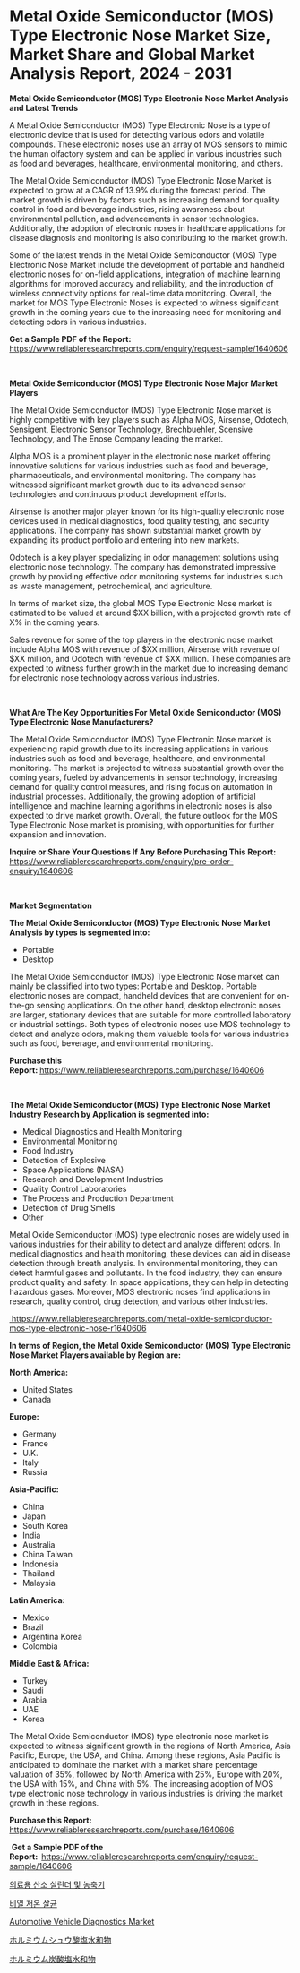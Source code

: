 <p><h1>Metal Oxide Semiconductor (MOS) Type Electronic Nose Market Size, Market Share and Global Market Analysis Report, 2024 - 2031</h1></p><p><strong>Metal Oxide Semiconductor (MOS) Type Electronic Nose Market Analysis and Latest Trends</strong></p>
<p><p>A Metal Oxide Semiconductor (MOS) Type Electronic Nose is a type of electronic device that is used for detecting various odors and volatile compounds. These electronic noses use an array of MOS sensors to mimic the human olfactory system and can be applied in various industries such as food and beverages, healthcare, environmental monitoring, and others.</p><p>The Metal Oxide Semiconductor (MOS) Type Electronic Nose Market is expected to grow at a CAGR of 13.9% during the forecast period. The market growth is driven by factors such as increasing demand for quality control in food and beverage industries, rising awareness about environmental pollution, and advancements in sensor technologies. Additionally, the adoption of electronic noses in healthcare applications for disease diagnosis and monitoring is also contributing to the market growth.</p><p>Some of the latest trends in the Metal Oxide Semiconductor (MOS) Type Electronic Nose Market include the development of portable and handheld electronic noses for on-field applications, integration of machine learning algorithms for improved accuracy and reliability, and the introduction of wireless connectivity options for real-time data monitoring. Overall, the market for MOS Type Electronic Noses is expected to witness significant growth in the coming years due to the increasing need for monitoring and detecting odors in various industries.</p></p>
<p><strong>Get a Sample PDF of the Report:&nbsp;</strong> <a href="https://www.reliableresearchreports.com/enquiry/request-sample/1640606">https://www.reliableresearchreports.com/enquiry/request-sample/1640606</a></p>
<p>&nbsp;</p>
<p><strong>Metal Oxide Semiconductor (MOS) Type Electronic Nose Major Market Players</strong></p>
<p><p>The Metal Oxide Semiconductor (MOS) Type Electronic Nose market is highly competitive with key players such as Alpha MOS, Airsense, Odotech, Sensigent, Electronic Sensor Technology, Brechbuehler, Scensive Technology, and The Enose Company leading the market.</p><p>Alpha MOS is a prominent player in the electronic nose market offering innovative solutions for various industries such as food and beverage, pharmaceuticals, and environmental monitoring. The company has witnessed significant market growth due to its advanced sensor technologies and continuous product development efforts. </p><p>Airsense is another major player known for its high-quality electronic nose devices used in medical diagnostics, food quality testing, and security applications. The company has shown substantial market growth by expanding its product portfolio and entering into new markets.</p><p>Odotech is a key player specializing in odor management solutions using electronic nose technology. The company has demonstrated impressive growth by providing effective odor monitoring systems for industries such as waste management, petrochemical, and agriculture.</p><p>In terms of market size, the global MOS Type Electronic Nose market is estimated to be valued at around $XX billion, with a projected growth rate of X% in the coming years. </p><p>Sales revenue for some of the top players in the electronic nose market include Alpha MOS with revenue of $XX million, Airsense with revenue of $XX million, and Odotech with revenue of $XX million. These companies are expected to witness further growth in the market due to increasing demand for electronic nose technology across various industries.</p></p>
<p>&nbsp;</p>
<p><strong>What Are The Key Opportunities For Metal Oxide Semiconductor (MOS) Type Electronic Nose Manufacturers?</strong></p>
<p><p>The Metal Oxide Semiconductor (MOS) Type Electronic Nose market is experiencing rapid growth due to its increasing applications in various industries such as food and beverage, healthcare, and environmental monitoring. The market is projected to witness substantial growth over the coming years, fueled by advancements in sensor technology, increasing demand for quality control measures, and rising focus on automation in industrial processes. Additionally, the growing adoption of artificial intelligence and machine learning algorithms in electronic noses is also expected to drive market growth. Overall, the future outlook for the MOS Type Electronic Nose market is promising, with opportunities for further expansion and innovation.</p></p>
<p><strong>Inquire or Share Your Questions If Any Before Purchasing This Report:</strong> <a href="https://www.reliableresearchreports.com/enquiry/pre-order-enquiry/1640606">https://www.reliableresearchreports.com/enquiry/pre-order-enquiry/1640606</a></p>
<p>&nbsp;</p>
<p><strong>Market Segmentation</strong></p>
<p><strong>The Metal Oxide Semiconductor (MOS) Type Electronic Nose Market Analysis by types is segmented into:</strong></p>
<p><ul><li>Portable</li><li>Desktop</li></ul></p>
<p><p>The Metal Oxide Semiconductor (MOS) Type Electronic Nose market can mainly be classified into two types: Portable and Desktop. Portable electronic noses are compact, handheld devices that are convenient for on-the-go sensing applications. On the other hand, desktop electronic noses are larger, stationary devices that are suitable for more controlled laboratory or industrial settings. Both types of electronic noses use MOS technology to detect and analyze odors, making them valuable tools for various industries such as food, beverage, and environmental monitoring.</p></p>
<p><strong>Purchase this Report:&nbsp;</strong><a href="https://www.reliableresearchreports.com/purchase/1640606">https://www.reliableresearchreports.com/purchase/1640606</a></p>
<p>&nbsp;</p>
<p><strong>The Metal Oxide Semiconductor (MOS) Type Electronic Nose Market Industry Research by Application is segmented into:</strong></p>
<p><ul><li>Medical Diagnostics and Health Monitoring</li><li>Environmental Monitoring</li><li>Food Industry</li><li>Detection of Explosive</li><li>Space Applications (NASA)</li><li>Research and Development Industries</li><li>Quality Control Laboratories</li><li>The Process and Production Department</li><li>Detection of Drug Smells</li><li>Other</li></ul></p>
<p><p>Metal Oxide Semiconductor (MOS) type electronic noses are widely used in various industries for their ability to detect and analyze different odors. In medical diagnostics and health monitoring, these devices can aid in disease detection through breath analysis. In environmental monitoring, they can detect harmful gases and pollutants. In the food industry, they can ensure product quality and safety. In space applications, they can help in detecting hazardous gases. Moreover, MOS electronic noses find applications in research, quality control, drug detection, and various other industries.</p></p>
<p><a href="https://www.reliableresearchreports.com/metal-oxide-semiconductor-mos-type-electronic-nose-r1640606">&nbsp;https://www.reliableresearchreports.com/metal-oxide-semiconductor-mos-type-electronic-nose-r1640606</a></p>
<p><strong>In terms of Region, the Metal Oxide Semiconductor (MOS) Type Electronic Nose Market Players available by Region are:</strong></p>
<p>
    <p> <strong> North America: </strong>
        <ul>
            <li>United States</li>
            <li>Canada</li>
        </ul>
        </p> 
    <p> <strong> Europe: </strong>
        <ul>
            <li>Germany</li>
            <li>France</li>
            <li>U.K.</li>
            <li>Italy</li>
            <li>Russia</li>
        </ul>
        </p> 
    <p> <strong> Asia-Pacific: </strong>
        <ul>
            <li>China</li>
            <li>Japan</li>
            <li>South Korea</li>
            <li>India</li>
            <li>Australia</li>
            <li>China Taiwan</li>
            <li>Indonesia</li>
            <li>Thailand</li>
            <li>Malaysia</li>
        </ul>
        </p> 
    <p> <strong> Latin America: </strong>
        <ul>
            <li>Mexico</li>
            <li>Brazil</li>
            <li>Argentina Korea</li>
            <li>Colombia</li>
        </ul>
        </p> 
    <p> <strong> Middle East & Africa: </strong>
        <ul>
            <li>Turkey</li>
            <li>Saudi</li>
            <li>Arabia</li>
            <li>UAE</li>
            <li>Korea</li>
        </ul>
    </p>
    </p>
<p><p>The Metal Oxide Semiconductor (MOS) type electronic nose market is expected to witness significant growth in the regions of North America, Asia Pacific, Europe, the USA, and China. Among these regions, Asia Pacific is anticipated to dominate the market with a market share percentage valuation of 35%, followed by North America with 25%, Europe with 20%, the USA with 15%, and China with 5%. The increasing adoption of MOS type electronic nose technology in various industries is driving the market growth in these regions.</p></p>
<p><strong>Purchase this Report: </strong><a href="https://www.reliableresearchreports.com/purchase/1640606">https://www.reliableresearchreports.com/purchase/1640606</a></p>
<p>&nbsp;<strong>Get a Sample PDF of the Report:&nbsp;&nbsp;</strong><a href="https://www.reliableresearchreports.com/enquiry/request-sample/1640606">https://www.reliableresearchreports.com/enquiry/request-sample/1640606</a></p>
<p><strong></strong></p>
<p><p><a href="https://medium.com/@ralphyjames/%EC%9D%98%EB%A3%8C%EC%9A%A9-%EC%82%B0%EC%86%8C-%EC%8B%A4%EB%A6%B0%EB%8D%94-%EB%B0%8F-%EB%86%8D%EC%B6%95%EA%B8%B0-%EC%8B%9C%EC%9E%A5-%EA%B7%9C%EB%AA%A8%EB%8A%94-%EA%B8%80%EB%A1%9C%EB%B2%8C-%EC%82%B0%EC%97%85%EC%97%90%EC%84%9C-%EC%B5%9C%EC%A0%81%EC%9D%98-%EB%A7%88%EC%BC%80%ED%8C%85-%EC%B1%84%EB%84%90%EC%9D%84-%EB%B3%B4%EC%97%AC%EC%A4%8D%EB%8B%88%EB%8B%A4-dc941eb32f9e">의료용 산소 실린더 및 농축기</a></p><p><a href="https://github.com/mduzzalmduzzal601/Market-Research-Report-List-1/blob/main/206954182823.md">비열 저온 살균</a></p><p><a href="https://github.com/Angelnienowdseej3e45z3p8c/Market-Research-Report-List-2/blob/main/automotive-vehicle-diagnostics-market.md">Automotive Vehicle Diagnostics Market</a></p><p><a href="https://github.com/RudySimonis2023/Market-Research-Report-List-1/blob/main/303710093658.md">ホルミウムシュウ酸塩水和物</a></p><p><a href="https://github.com/mm14022023/Market-Research-Report-List-1/blob/main/203461693657.md">ホルミウム炭酸塩水和物</a></p></p>